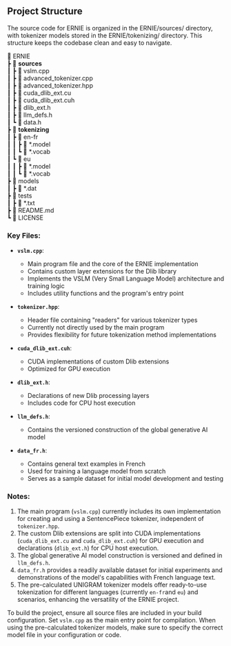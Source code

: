 ## Project Structure

The source code for ERNIE is organized in the ERNIE/sources/ directory, with tokenizer models stored in the ERNIE/tokenizing/ directory. This structure keeps the codebase clean and easy to navigate.

📂 ERNIE<br>
┣ 📂 <b>sources</b><br>
┃ ┣ 📜 vslm.cpp<br>
┃ ┣ 📜 advanced_tokenizer.cpp<br>
┃ ┣ 📜 advanced_tokenizer.hpp<br>
┃ ┣ 📜 cuda_dlib_ext.cu<br>
┃ ┣ 📜 cuda_dlib_ext.cuh<br>
┃ ┣ 📜 dlib_ext.h<br>
┃ ┣ 📜 llm_defs.h<br>
┃ ┗ 📜 data.h<br>
┣ 📂 <b>tokenizing</b><br>
┃ ┣ 📂 en-fr<br>
┃ ┃ ┣ 📜 *.model<br>
┃ ┃ ┗ 📜 *.vocab<br>
┃ ┗ 📂 eu<br>
┃ ┃ ┣ 📜 *.model<br>
┃ ┃ ┗ 📜 *.vocab<br>
┣ 📂 models<br>
┃ ┣ 📜 *.dat<br>
┣ 📂 tests<br>
┃ ┣ 📜 *.txt<br>
┣ 📜 README.md<br>
┗ 📜 LICENSE<br>

### Key Files:

- **`vslm.cpp`**: 
  - Main program file and the core of the ERNIE implementation
  - Contains custom layer extensions for the Dlib library
  - Implements the VSLM (Very Small Language Model) architecture and training logic
  - Includes utility functions and the program's entry point

- **`tokenizer.hpp`**: 
  - Header file containing "readers" for various tokenizer types
  - Currently not directly used by the main program
  - Provides flexibility for future tokenization method implementations
 
- **`cuda_dlib_ext.cuh`**: 
  - CUDA implementations of custom Dlib extensions
  - Optimized for GPU execution

- **`dlib_ext.h`**: 
  - Declarations of new Dlib processing layers
  - Includes code for CPU host execution

- **`llm_defs.h`**: 
  - Contains the versioned construction of the global generative AI model

- **`data_fr.h`**: 
  - Contains general text examples in French
  - Used for training a language model from scratch
  - Serves as a sample dataset for initial model development and testing

### Notes:

1. The main program (`vslm.cpp`) currently includes its own implementation for creating and using a SentencePiece tokenizer, independent of `tokenizer.hpp`.
2. The custom Dlib extensions are split into CUDA implementations (`cuda_dlib_ext.cu` and `cuda_dlib_ext.cuh`) for GPU execution and declarations (`dlib_ext.h`) for CPU host execution.
3. The global generative AI model construction is versioned and defined in `llm_defs.h`.
4. `data_fr.h` provides a readily available dataset for initial experiments and demonstrations of the model's capabilities with French language text.
5. The pre-calculated UNIGRAM tokenizer models offer ready-to-use tokenization for different languages (currently `en-fr`and `eu`) and scenarios, enhancing the versatility of the ERNIE project.

To build the project, ensure all source files are included in your build configuration. Set `vslm.cpp` as the main entry point for compilation. When using the pre-calculated tokenizer models, make sure to specify the correct model file in your configuration or code.
